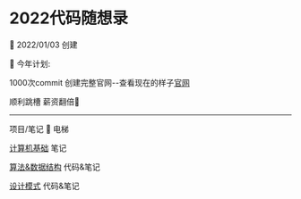 # 2022代码随想录



:calendar: 2022/01/03  创建

:flags:  今年计划:  

1000次commit   创建完整官网--查看现在的样子[官网](http://binkioffer.top)

顺利跳槽    薪资翻倍:drooling_face:

---



项目/笔记  :eyes: 电梯



[计算机基础](ComputerBasics) 笔记

[算法&数据结构](Algorithm) 代码&笔记

[设计模式](DesignPattern) 代码&笔记